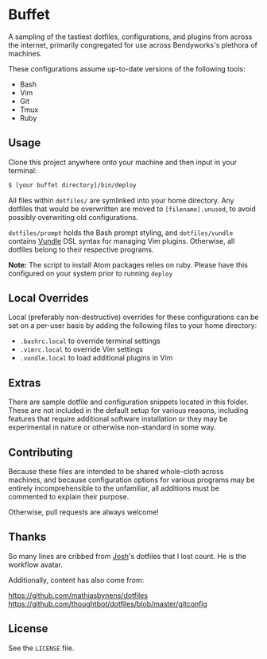 # Buffet

A sampling of the tastiest dotfiles, configurations, and plugins from
across the internet, primarily congregated for use across Bendyworks's
plethora of machines.

These configurations assume up-to-date versions of the following tools:
- Bash
- Vim
- Git
- Tmux
- Ruby

## Usage

Clone this project anywhere onto your machine and then input in your terminal:

```sh
$ [your buffet directory]/bin/deploy
```

All files within `dotfiles/` are symlinked into your home directory. Any
dotfiles that would be overwritten are moved to `[filename].unused`, to avoid
possibly overwriting old configurations.

`dotfiles/prompt` holds the Bash prompt styling, and `dotfiles/vundle` contains
[Vundle][1] DSL syntax for managing Vim plugins. Otherwise, all dotfiles belong
to their respective programs.

[1]: https://github.com/gmarik/Vundle.vim



**Note:** The script to install Atom packages relies on ruby. Please have this configured on your system prior to running `deploy`


## Local Overrides

Local (preferably non-destructive) overrides for these configurations can be
set on a per-user basis by adding the following files to your home directory:

- `.bashrc.local` to override terminal settings
- `.vimrc.local` to override Vim settings
- `.vundle.local` to load additional plugins in Vim

## Extras

There are sample dotfile and configuration snippets located in this folder. These are not included in the default setup for various reasons, including features that require additional software installation or they may be experimental in nature or otherwise non-standard in some way.

## Contributing

Because these files are intended to be shared whole-cloth across machines,
and because configuration options for various programs may be entirely
incomprehensible to the unfamiliar, all additions must be commented to
explain their purpose.

Otherwise, pull requests are always welcome!

## Thanks

So many lines are cribbed from [Josh][2]'s dotfiles that I lost count. He is
the workflow avatar.

[2]: https://github.com/losingkeys

Additionally, content has also come from:

https://github.com/mathiasbynens/dotfiles
https://github.com/thoughtbot/dotfiles/blob/master/gitconfig

## License

See the `LICENSE` file.
